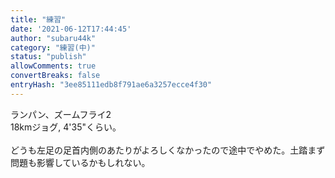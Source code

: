 ```yaml
---
title: "練習"
date: '2021-06-12T17:44:45'
author: "subaru44k"
category: "練習(中)"
status: "publish"
allowComments: true
convertBreaks: false
entryHash: "3ee85111edb8f791ae6a3257ecce4f30"
---
```

ランパン、ズームフライ2<br>
18kmジョグ, 4'35"くらい。<br>
<br>
どうも左足の足首内側のあたりがよろしくなかったので途中でやめた。土踏まず問題も影響しているかもしれない。
